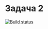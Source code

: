 # Задача 2
[![Build status](https://ci.appveyor.com/api/projects/status/u119t3ll56pse0ar?svg=true)](https://ci.appveyor.com/project/mlarina790/matchers-ndt5e)
